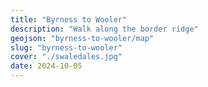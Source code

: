 ```yaml
---
title: "Byrness to Wooler"
description: "Walk along the border ridge"
geojson: "byrness-to-wooler/map"
slug: "byrness-to-wooler"
cover: "./swaledales.jpg"
date: 2024-10-05
---
```

